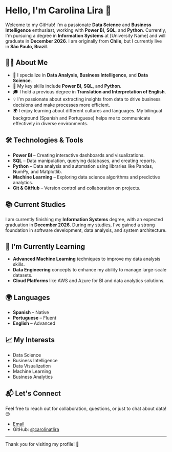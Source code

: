 # Hello, I'm Carolina Lira 👋

Welcome to my GitHub! I'm a passionate **Data Science** and **Business Intelligence** enthusiast, working with **Power BI**, **SQL**, and **Python**. Currently, I'm pursuing a degree in **Information Systems** at [University Name] and will graduate in **December 2026**. I am originally from **Chile**, but I currently live in **São Paulo, Brazil**.

## 👩‍💻 About Me

- 💼 I specialize in **Data Analysis**, **Business Intelligence**, and **Data Science**.
- 🔧 My key skills include **Power BI**, **SQL**, and **Python**.
- 🎓 I hold a previous degree in **Translation and Interpretation of English**.
- 💡 I'm passionate about extracting insights from data to drive business decisions and make processes more efficient.
- 🌍 I enjoy learning about different cultures and languages. My bilingual background (Spanish and Portuguese) helps me to communicate effectively in diverse environments.

## 🛠 Technologies & Tools

- **Power BI** – Creating interactive dashboards and visualizations.
- **SQL** – Data manipulation, querying databases, and creating reports.
- **Python** – Data analysis and automation using libraries like Pandas, NumPy, and Matplotlib.
- **Machine Learning** – Exploring data science algorithms and predictive analytics.
- **Git & GitHub** – Version control and collaboration on projects.

## 📚 Current Studies

I am currently finishing my **Information Systems** degree, with an expected graduation in **December 2026**. During my studies, I've gained a strong foundation in software development, data analysis, and system architecture. 

## 🌱 I'm Currently Learning

- **Advanced Machine Learning** techniques to improve my data analysis skills.
- **Data Engineering** concepts to enhance my ability to manage large-scale datasets.
- **Cloud Platforms** like AWS and Azure for BI and data analytics solutions.

## 🌍 Languages

- **Spanish** – Native
- **Portuguese** – Fluent
- **English** – Advanced

## 📈 My Interests

- Data Science
- Business Intelligence
- Data Visualization
- Machine Learning
- Business Analytics

## 📬 Let's Connect

Feel free to reach out for collaboration, questions, or just to chat about data! 😊

- [Email](mailto:carolinatlira@gmail.com)
- GitHub: [@carolinatlira](https://github.com/carolinatlira)

---

Thank you for visiting my profile! 🚀
